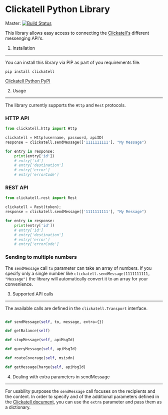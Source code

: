 Clickatell Python Library
================================

Master: [![Build Status](https://secure.travis-ci.org/arcturial/clickatell-python.png?branch=master)](http://travis-ci.org/arcturial/clickatell-python)

This library allows easy access to connecting the [Clickatell's](http://www.clickatell.com) different messenging API's.

1. Installation
------------------

You can install this library via PIP as part of you requirements file.

```
pip install clickatell
```

[Clickatell Python PyPI](https://pypi.python.org/pypi?name=clickatell&version=0.0.1&:action=display)

2. Usage
------------------

The library currently supports the `Http` and `Rest` protocols.

### HTTP API

``` python
from clickatell.http import Http

clickatell = Http(username, password, apiID)
response = clickatell.sendMessage(['1111111111'], "My Message")

for entry in response:
    print(entry['id'])
    # entry['id']
    # entry['destination']
    # entry['error']
    # entry['errorCode']
```

### REST API

``` python
from clickatell.rest import Rest

clickatell = Rest(token);
response = clickatell.sendMessage(['1111111111'], "My Message")

for entry in response:
    print(entry['id'])
    # entry['id']
    # entry['destination']
    # entry['error']
    # entry['errorCode']
```

### Sending to multiple numbers

The `sendMessage` call `to` parameter can take an array of numbers. If you specify only a single number like `clickatell.sendMessage(1111111111, "Message")` the library will automatically convert it to an array for your convenience.

3. Supported API calls
------------------

The available calls are defined in the `clickatell.Transport` interface.

``` python

def sendMessage(self, to, message, extra={})

def getBalance(self)

def stopMessage(self, apiMsgId)

def queryMessage(self, apiMsgId)

def routeCoverage(self, msisdn)

def getMessageCharge(self, apiMsgId)

```

4. Dealing with extra parameters in sendMessage
--------------------------------------

For usability purposes the `sendMessage` call focuses on the recipients and the content. In order to specify and of the additional parameters defined
in the [Clickatell document](http://www.clickatell.com), you can use the `extra` parameter and pass them as a dictionary.